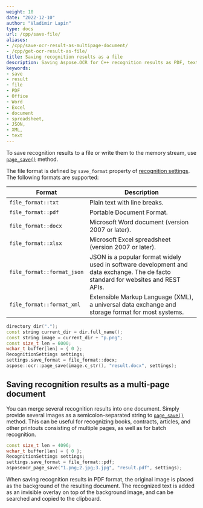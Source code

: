 ```yaml
---
weight: 10
date: "2022-12-10"
author: "Vladimir Lapin"
type: docs
url: /cpp/save-file/
aliases:
- /cpp/save-ocr-result-as-multipage-document/
- /cpp/get-ocr-result-as-file/
title: Saving recognition results as a file
description: Saving Aspose.OCR for C++ recognition results as PDF, text, Word, or Excel documents, as well as JSON or XML files.
keywords:
- save
- result
- file
- PDF
- Office
- Word
- Excel
- document
- spreadsheet,
- JSON,
- XML,
- text
---
```


To save recognition results to a file or write them to the memory stream, use [`page_save()`](https://reference.aspose.com/ocr/cpp/groupAspose#ga248e71b77ac6dbaf0c80630b2181cf29) method.

The file format is defined by `save_format` property of [recognition settings](/ocr/cpp/settings/). The following formats are supported:

Format | Description
------ | -----------
`file_format::txt` | Plain text with line breaks.
`file_format::pdf` | Portable Document Format.
`file_format::docx` | Microsoft Word document (version 2007 or later).
`file_format::xlsx` | Microsoft Excel spreadsheet (version 2007 or later).
`file_format::format_json` | JSON is a popular format widely used in software development and data exchange. The de facto standard for websites and REST APIs.
`file_format::format_xml` | Extensible Markup Language (XML), a universal data exchange and storage format for most systems.

```cpp
directory dir(".");
const string current_dir = dir.full_name();
const string image = current_dir + "p.png";
const size_t len = 6000;
wchar_t buffer[len] = { 0 };
RecognitionSettings settings;
settings.save_format = file_format::docx;
aspose::ocr::page_save(image.c_str(), "result.docx", settings);
```

## Saving recognition results as a multi-page document

You can merge several recognition results into one document. Simply provide several images as a semicolon-separated string to [`page_save()`](https://reference.aspose.com/ocr/cpp/groupAspose#ga248e71b77ac6dbaf0c80630b2181cf29) method. This can be useful for recognizing books, contracts, articles, and other printouts consisting of multiple pages, as well as for batch recognition.

```cpp
const size_t len = 4096;
wchar_t buffer[len] = { 0 };
RecognitionSettings settings;
settings.save_format = file_format::pdf;
asposeocr_page_save("1.png;2.jpg;3.jpg", "result.pdf", settings);
```

When saving recognition results in PDF format, the original image is placed as the background of the resulting document. The recognized text is added as an invisible overlay on top of the background image, and can be searched and copied to the clipboard.
